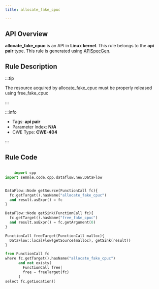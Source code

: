 ```yaml
---
title: allocate_fake_cpuc

---
```



## API Overview
**allocate_fake_cpuc** is an API in **Linux kernel**. This rule belongs to the **api pair** type. This rule is generated using [APISpecGen](../../tools/APISpecGen).
## Rule Description

:::tip

The resource acquired by allocate_fake_cpuc must be properly released using free_fake_cpuc

:::

:::info

- Tags: **api pair**
- Parameter Index: **N/A**
- CWE Type: **CWE-404**

:::

## Rule Code
```python

    import cpp
import semmle.code.cpp.dataflow.new.DataFlow


DataFlow::Node getSource(FunctionCall fc){
  fc.getTarget().hasName("allocate_fake_cpuc")
  and result.asExpr() = fc
}

DataFlow::Node getSink(FunctionCall fc){
  fc.getTarget().hasName("free_fake_cpuc")
  and result.asExpr() = fc.getArgument(0)
}

FunctionCall freeTarget(FunctionCall malloc){
  DataFlow::localFlow(getSource(malloc), getSink(result))
}

from FunctionCall fc
where fc.getTarget().hasName("allocate_fake_cpuc")
      and not exists(
        FunctionCall free| 
        free = freeTarget(fc)
      )
select fc.getLocation()

    
```
